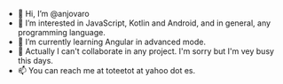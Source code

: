 - 👋 Hi, I’m @anjovaro
- 👀 I’m interested in JavaScript, Kotlin and Android, and in general, any programming language.
- 🌱 I’m currently learning Angular in advanced mode.
- 💞️ Actually I can't collaborate in any project. I'm sorry but I'm vey busy this days.
- 📫 You can reach me at toteetot at yahoo dot es.

<!---
anjovaro/anjovaro is a ✨ special ✨ repository because its `README.md` (this file) appears on your GitHub profile.
You can click the Preview link to take a look at your changes.
--->
